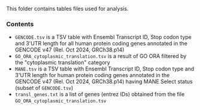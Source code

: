 This folder contains tables files used for analysis. 

### Contents

- `GENCODE.tsv` is a TSV table with Ensembl Transcript ID, Stop codon type and 3'UTR length for all human protein coding genes annotated in the GENCODE v47 (Rel. Oct 2024, GRCh38.p14)
- `GO_ORA_cytoplasmic_translation.tsv` is a result of GO ORA filtered by the "cytoplasmic translation" category
- `MANE.tsv` is a TSV table with Ensembl Transcript ID, Stop codon type and 3'UTR length for  human protein coding genes annotated in the GENCODE v47 (Rel. Oct 2024, GRCh38.p14) having MANE Select status (subset of `GENCODE.tsv`)
- `transl_genes.txt` is a list of genes (entrez IDs) obtained from the file `GO_ORA_cytoplasmic_translation.tsv`

